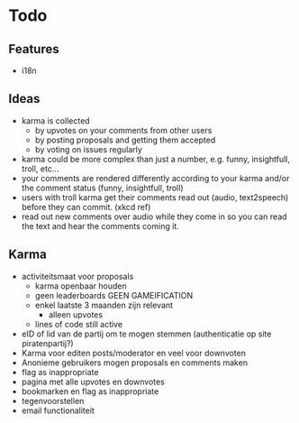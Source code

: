 Todo
====

Features
--------

- i18n

Ideas
-----

- karma is collected 
    - by upvotes on your comments from other users
    - by posting proposals and getting them accepted
    - by voting on issues regularly
- karma could be more complex than just a number, e.g. funny, insightfull, troll, etc...
- your comments are rendered differently according to your karma and/or the comment status (funny, insightfull, troll)
- users with troll karma get their comments read out (audio, text2speech) before they can commit. (xkcd ref)
- read out new comments over audio while they come in so you can read the text and hear the comments coming it.

Karma
-----
- activiteitsmaat voor proposals
	- karma openbaar houden
	- geen leaderboards GEEN GAMEIFICATION
	- enkel laatste 3 maanden zijn relevant
		- alleen upvotes
	- lines of code still active
- eID of lid van de partij om te mogen stemmen (authenticatie op site piratenpartij?)
- Karma voor editen posts/moderator en veel voor downvoten
- Anonieme gebruikers mogen proposals en comments maken
- flag as inappropriate
- pagina met alle upvotes en downvotes
- bookmarken en flag as inappropriate
- tegenvoorstellen
- email functionaliteit
